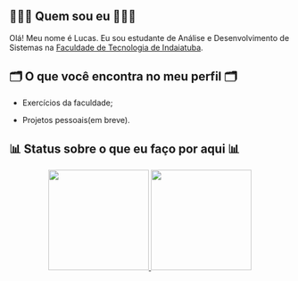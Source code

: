 ## 🧑🏻‍💻 Quem sou eu 🧑🏻‍💻
Olá! Meu nome é Lucas. Eu sou estudante de Análise e Desenvolvimento de Sistemas na [Faculdade de Tecnologia de Indaiatuba](http://www.fatecid.com.br/site/).

## 🗂️ O que você encontra no meu perfil 🗂️

- Exercícios da faculdade;

- Projetos pessoais(em breve).

## 📊 Status sobre o que eu faço por aqui 📊
<div align="center">
  <a href="https://github.com/sferreira-lucas">
  <img height="180em" src="https://github-readme-stats.vercel.app/api?username=sferreira-lucas&show_icons=true&theme=highcontrast&include_all_commits=true&count_private=true"/>
  <img height="180em" src="https://github-readme-stats.vercel.app/api/top-langs/?username=sferreira-lucas&layout=compact&langs_count=7&theme=highcontrast"/>
</div>
  



<!--
- 🔭 I’m currently working on ...
- 🌱 I’m currently learning ...
- 👯 I’m looking to collaborate on ...
- 🤔 I’m looking for help with ...
- 💬 Ask me about ...
- 📫 How to reach me: ...
- 😄 Pronouns: ...
- ⚡ Fun fact: ...
-->
